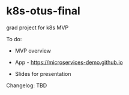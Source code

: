 # k8s-otus-final
grad project for k8s MVP


To do:

 - MVP overview

- App - https://microservices-demo.github.io

- Slides for presentation 


Changelog: TBD
